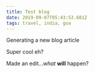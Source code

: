 ```yaml
---
title: Test blog
date: 2019-09-07T05:43:53.681Z
tags: travel, india, goa
---
```

Generating a new blog article

Super cool eh?

Made an edit...*what* **will** happen?